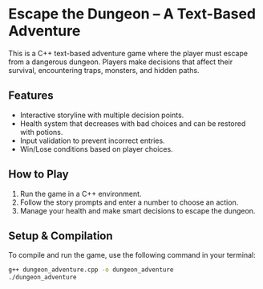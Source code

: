 # Escape the Dungeon – A Text-Based Adventure

This is a C++ text-based adventure game where the player must escape from a dangerous dungeon. 
Players make decisions that affect their survival, encountering traps, monsters, and hidden paths.

## Features
- Interactive storyline with multiple decision points.
- Health system that decreases with bad choices and can be restored with potions.
- Input validation to prevent incorrect entries.
- Win/Lose conditions based on player choices.

## How to Play
1. Run the game in a C++ environment.
2. Follow the story prompts and enter a number to choose an action.
3. Manage your health and make smart decisions to escape the dungeon.

## Setup & Compilation
To compile and run the game, use the following command in your terminal:

```bash
g++ dungeon_adventure.cpp -o dungeon_adventure
./dungeon_adventure

